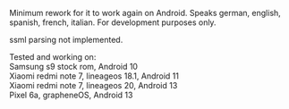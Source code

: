 Minimum rework for it to work again on Android. Speaks german, english, spanish, french, italian. For development purposes only.

ssml parsing not implemented.

Tested and working on:\
Samsung s9 stock rom, Android 10\
Xiaomi redmi note 7, lineageos 18.1, Android 11\
Xiaomi redmi note 7, lineageos 20, Android 13\
Pixel 6a, grapheneOS, Android 13
